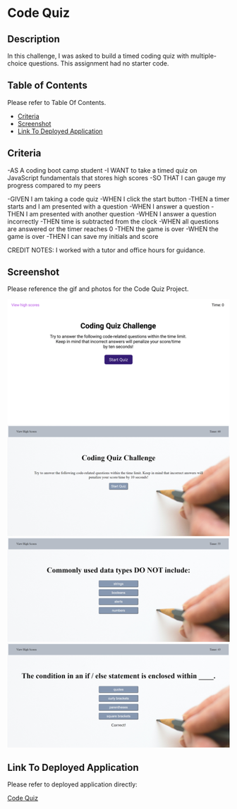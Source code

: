 # Code Quiz

## Description

In this challenge, I was asked to build a timed coding quiz with multiple-choice questions. This assignment had no starter code.

## Table of Contents 

Please refer to Table Of Contents.
- [Criteria](#criteria)
- [Screenshot](#screenshot)
- [Link To Deployed Application](#link-to-deployed-application)

## Criteria

-AS A coding boot camp student
-I WANT to take a timed quiz on JavaScript fundamentals that stores high scores
-SO THAT I can gauge my progress compared to my peers

-GIVEN I am taking a code quiz
-WHEN I click the start button
-THEN a timer starts and I am presented with a question
-WHEN I answer a question
-THEN I am presented with another question
-WHEN I answer a question incorrectly
-THEN time is subtracted from the clock
-WHEN all questions are answered or the timer reaches 0
-THEN the game is over
-WHEN the game is over
-THEN I can save my initials and score

CREDIT NOTES: I worked with a tutor and office hours for guidance.

## Screenshot 

Please reference the gif and photos for the Code Quiz Project.


![Demo](assets/images/04-web-apis-homework-demo.gif)
![Image1](assets/images/Code-Quiz.png)
![Image2](assets/images/Code-Quiz1.png)
![Image3](assets/images/Code-Quiz2.png)

## Link To Deployed Application

Please refer to deployed application directly:

[Code Quiz](https://susorocode.github.io/code-quiz/)